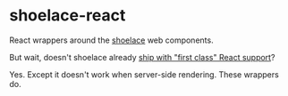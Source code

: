 # shoelace-react

React wrappers around the [shoelace](https://shoelace.style/) web components.

But wait, doesn't shoelace already [ship with "first class" React support](https://shoelace.style/frameworks/react)?

Yes. Except it doesn't work when server-side rendering. These wrappers do.
